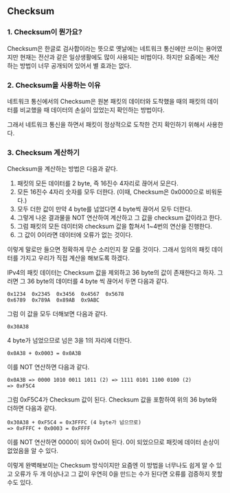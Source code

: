 ## Checksum

### 1. Checksum이 뭔가요?

Checksum은 한글로 검사합이라는 뜻으로 옛날에는 네트워크 통신에만 쓰이는 용어였지만
현재는 전산과 같은 일상생활에도 많이 사용되는 비법이다.
하지만 요즘에는 계산하는 방법이 너무 공개되어 있어서 별 효과는 없다.

### 2. Checksum을 사용하는 이유

네트워크 통신에서의  Checksum은 원본 패킷의 데이터와 도착했을 때의
패킷의 데이터를 비교했을 때 데이터의 손실이 있었는지 확인하는 방법이다.

그래서 네트워크 통신을 하면서 패킷이 정상적으로 도착한 건지 확인하기 위해서 사용한다.

### 3. Checksum 계산하기

Checksum을 계산하는 방법은 다음과 같다.

1. 패킷의 모든 데이터를 2 byte, 즉 16진수 4자리로 끊어서 모은다.
2. 모든 16진수 4자리 숫자를 모두 더한다. (이때, Checksum은 0x0000으로 비워둔다.)
3. 모두 더한 값이 만약 4 byte를 넘었다면 4 byte씩 끊어서 모두 더한다.
4. 그렇게 나온 결과물을 NOT 연산하여 계산하고 그 값을 checksum 값이라고 한다.
5. 그럼 패킷의 모든 데이터와 checksum 값을 합쳐서 1~4번의 연산을 진행한다.
6. 그 값이 0이라면 데이터에 오류가 없는 것이다.

이렇게 말로만 들으면 정확하게 무슨 소리인지 잘 모를 것이다.
그래서 임의의 패킷 데이터를 가지고 우리가 직접 계산을 해보도록 하겠다.

IPv4의 패킷 데이터는 Checksum 값을 제외하고 36 byte의 값이 존재한다고 하자.
그러면 그 36 byte의 데이터를 4 byte 씩 끊어서 두면 다음과 같다.

```Bytes
0x1234  0x2345  0x3456  0x4567  0x5678
0x6789  0x789A  0x89AB  0x9ABC
```

그럼 이 값을 모두 더해보면 다음과 같다.

```Sum
0x30A38
```

4 byte가 넘었으므로 넘은 3을 1의 자리에 더한다.

```sum
0x0A38 + 0x0003 = 0x0A3B
```

이를 NOT 연산하면 다음과 같다.

```NOT
0x0A3B => 0000 1010 0011 1011 (2) => 1111 0101 1100 0100 (2)
=> 0xF5C4
```

그럼 0xF5C4가 Checksum 값이 된다.
Checksum 값을 포함하여 위의 36 byte와 더하면 다음과 같다.

```sum
0x30A38 + 0xF5C4 = 0x3FFFC (4 byte가 넘으므로)
=> 0xFFFC + 0x0003 = 0xFFFF
```

이를 NOT 연산하면 0000이 되어 0x0이 된다.
0이 되었으므로 패킷에 데이터 손상이 없었음을 알 수 있다.

이렇게 완벽해보이는 Checksum 방식이지만 요즘엔 이 방법을 너무나도 쉽게 알 수 있고
오류가 두 개 이상나고 그 값이 우연히 0을 만드는 수가 된다면 오류를 검증하지 못할 수도 있다.